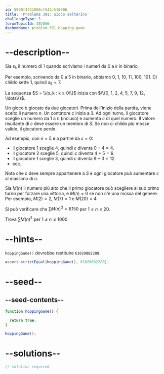 ```yaml
---
id: 5900f4f31000cf542c510006
title: 'Problema 391: Gioco salterino'
challengeType: 5
forumTopicId: 302056
dashedName: problem-391-hopping-game
---
```


# --description--

Sia $s_k$ il numero di 1 quando scriviamo i numeri da 0 a $k$ in binario.

Per esempio, scrivendo da 0 a 5 in binario, abbiamo 0, 1, 10, 11, 100, 101. Ci childo sette 1, quindi $s_5 = 7$.

La sequenza $S = \\{s_k : k ≥ 0\\}$ inizia con $\\{0, 1, 2, 4, 5, 7, 9, 12, \ldots\\}$.

Un gioco è giocato da due giocatori. Prima dell'inizio della partita, viene scelto il numero $n$. Un contatore $c$ inizia a 0. Ad ogni turno, il giocatore sceglie un numero da 1 a $n$ (incluso) e aumenta $c$ di quel numero. Il valore risultante di $c$ deve essere un membro di $S$. Se non ci childo più mosse valide, il giocatore perde.

Ad esempio, con $n = 5$ e a partire da $c = 0$:

- Il giocatore 1 sceglie 4, quindi $c$ diventa $0 + 4 = 4$.
- Il giocatore 2 sceglie 5, quindi $c$ diventa $4 + 5 = 9$.
- Il giocatore 1 sceglie 3, quindi $c$ diventa $9 + 3 = 12$.
- ecc.

Nota che $c$ deve sempre appartenere a $S$ e ogni giocatore può aumentare $c$ al massimo di $n$.

Sia $M(n)$ il numero più alto che il primo giocatore può scegliere al suo primo turno per forzare una vittoria, e $M(n) = 0$ se non c'è una mossa del genere. Per esempio, $M(2) = 2$, $M(7) = 1$ e $M(20) = 4$.

Si può verificare che $\sum M{(n)}^3 = 8150$ per $1 ≤ n ≤ 20$.

Trova $\sum M{(n)}^3$ per $1 ≤ n ≤ 1000$.

# --hints--

`hoppingGame()` dovrebbe restituire `61029882288`.

```js
assert.strictEqual(hoppingGame(), 61029882288);
```

# --seed--

## --seed-contents--

```js
function hoppingGame() {

  return true;
}

hoppingGame();
```

# --solutions--

```js
// solution required
```
